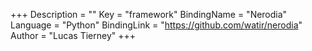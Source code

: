 +++
Description = ""
Key = "framework"
BindingName = "Nerodia"
Language = "Python"
BindingLink = "https://github.com/watir/nerodia"
Author = "Lucas Tierney"
+++
